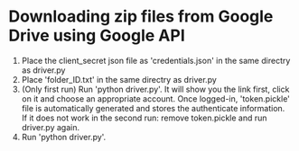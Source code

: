 # Downloading zip files from Google Drive using Google API
1. Place the client_secret json file as 'credentials.json' in the same directry as driver.py  
2. Place 'folder_ID.txt' in the same directry as driver.py  
3. (Only first run) Run 'python driver.py'. It will show you the link first, click on it and choose an appropriate account. Once logged-in, 'token.pickle' file is automatically generated and stores the authenticate information.  
  If it does not work in the second run: remove token.pickle and run driver.py again.
4. Run 'python driver.py'. 

